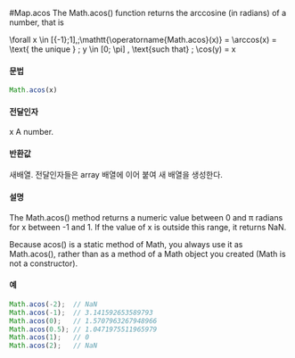 #Map.acos
The Math.acos() function returns the arccosine (in radians) of a number, that is

\forall x \in [{-1};1],\;\mathtt{\operatorname{Math.acos}(x)} = \arccos(x) = \text{ the unique } \; y \in [0; \pi] \, \text{such that} \; \cos(y) = x



#### 문법

```javascript
Math.acos(x)
```

#### 전달인자
x
A number.


#### 반환값

새배열. 전달인자들은 array 배열에 이어 붙여 새 배열을 생성한다.



#### 설명
The Math.acos() method returns a numeric value between 0 and π radians for x between -1 and 1. If the value of x is outside this range, it returns NaN.

Because acos() is a static method of Math, you always use it as Math.acos(), rather than as a method of a Math object you created (Math is not a constructor).



#### 예

```javascript
Math.acos(-2);  // NaN
Math.acos(-1);  // 3.141592653589793
Math.acos(0);   // 1.5707963267948966
Math.acos(0.5); // 1.0471975511965979
Math.acos(1);   // 0
Math.acos(2);   // NaN
```



